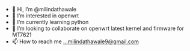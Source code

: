 - 👋 Hi, I’m @milindathawale
- 👀 I’m interested in openwrt
- 🌱 I’m currently learning python
- 💞️ I’m looking to collaborate on openwrt latest kernel and firmware for MT7621
- 📫 How to reach me ...milindathawale9@gmail.com

<!---
milindathawale/milindathawale is a ✨ special ✨ repository because its `README.md` (this file) appears on your GitHub profile.
You can click the Preview link to take a look at your changes.
--->
